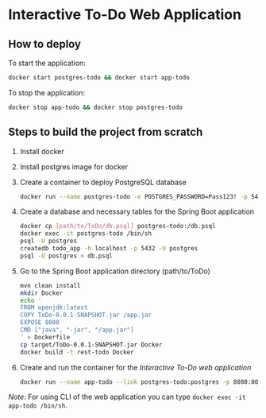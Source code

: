 # Interactive To-Do Web Application

## How to deploy

To start the application:

```bash
docker start postgres-todo && docker start app-todo
```

To stop the application:

```bash
docker stop app-todo && docker stop postgres-todo
```

## Steps to build the project from scratch

1. Install docker
2. Install postgres image for docker
3. Create a container to deploy PostgreSQL database

   ```bash
   docker run --name postgres-todo -e POSTGRES_PASSWORD=Pass123! -p 5432:5432 -d postgres
   ```

4. Create a database and necessary tables for the Spring Boot application

   ```bash
   docker cp [path/to/ToDo/db.psql] postgres-todo:/db.psql
   docker exec -it postgres-todo /bin/sh
   psql -U postgres
   createdb todo_app -h localhost -p 5432 -U postgres
   psql -U postgres < db.psql
   ```

5. Go to the Spring Boot application directory (path/to/ToDo)

   ```bash
   mvn clean install
   mkdir Docker
   echo '
   FROM openjdk:latest
   COPY ToDo-0.0.1-SNAPSHOT.jar /app.jar
   EXPOSE 8080
   CMD ["java", "-jar", "/app.jar"] 
   ' > Dockerfile
   cp target/ToDo-0.0.1-SNAPSHOT.jar Docker
   docker build -t rest-todo Docker
   ```

6. Create and run the container for the *Interactive To-Do web application*

   ```bash
   docker run --name app-todo --link postgres-todo:postgres -p 8080:8080 -d rest-todo
   ```

*Note:* For using CLI of the web application you can type `docker exec -it app-todo /bin/sh`.
